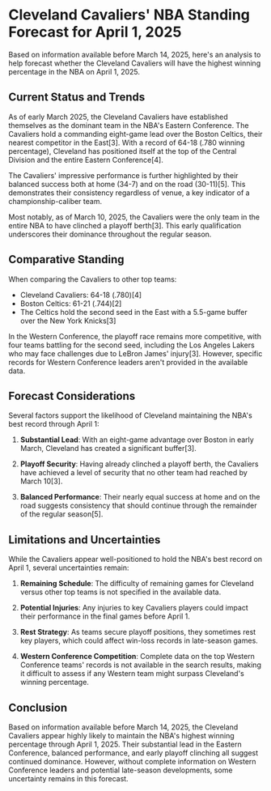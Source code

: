 # Cleveland Cavaliers' NBA Standing Forecast for April 1, 2025

Based on information available before March 14, 2025, here's an analysis to help forecast whether the Cleveland Cavaliers will have the highest winning percentage in the NBA on April 1, 2025.

## Current Status and Trends

As of early March 2025, the Cleveland Cavaliers have established themselves as the dominant team in the NBA's Eastern Conference. The Cavaliers hold a commanding eight-game lead over the Boston Celtics, their nearest competitor in the East[3]. With a record of 64-18 (.780 winning percentage), Cleveland has positioned itself at the top of the Central Division and the entire Eastern Conference[4].

The Cavaliers' impressive performance is further highlighted by their balanced success both at home (34-7) and on the road (30-11)[5]. This demonstrates their consistency regardless of venue, a key indicator of a championship-caliber team.

Most notably, as of March 10, 2025, the Cavaliers were the only team in the entire NBA to have clinched a playoff berth[3]. This early qualification underscores their dominance throughout the regular season.

## Comparative Standing

When comparing the Cavaliers to other top teams:

- Cleveland Cavaliers: 64-18 (.780)[4]
- Boston Celtics: 61-21 (.744)[2]
- The Celtics hold the second seed in the East with a 5.5-game buffer over the New York Knicks[3]

In the Western Conference, the playoff race remains more competitive, with four teams battling for the second seed, including the Los Angeles Lakers who may face challenges due to LeBron James' injury[3]. However, specific records for Western Conference leaders aren't provided in the available data.

## Forecast Considerations

Several factors support the likelihood of Cleveland maintaining the NBA's best record through April 1:

1. **Substantial Lead**: With an eight-game advantage over Boston in early March, Cleveland has created a significant buffer[3].

2. **Playoff Security**: Having already clinched a playoff berth, the Cavaliers have achieved a level of security that no other team had reached by March 10[3].

3. **Balanced Performance**: Their nearly equal success at home and on the road suggests consistency that should continue through the remainder of the regular season[5].

## Limitations and Uncertainties

While the Cavaliers appear well-positioned to hold the NBA's best record on April 1, several uncertainties remain:

1. **Remaining Schedule**: The difficulty of remaining games for Cleveland versus other top teams is not specified in the available data.

2. **Potential Injuries**: Any injuries to key Cavaliers players could impact their performance in the final games before April 1.

3. **Rest Strategy**: As teams secure playoff positions, they sometimes rest key players, which could affect win-loss records in late-season games.

4. **Western Conference Competition**: Complete data on the top Western Conference teams' records is not available in the search results, making it difficult to assess if any Western team might surpass Cleveland's winning percentage.

## Conclusion

Based on information available before March 14, 2025, the Cleveland Cavaliers appear highly likely to maintain the NBA's highest winning percentage through April 1, 2025. Their substantial lead in the Eastern Conference, balanced performance, and early playoff clinching all suggest continued dominance. However, without complete information on Western Conference leaders and potential late-season developments, some uncertainty remains in this forecast.